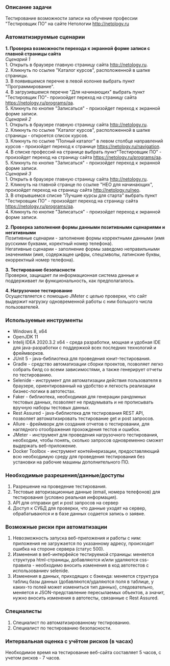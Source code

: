 ### Описание задачи
Тестирование возможности записи на обучение профессии "Тестировщик ПО" на сайте Нетологии http://netology.ru


### Автоматизируемые сценарии

   **1. Проверка возможности перехода к экранной форме записи с главной страницы сайта**   
     _Сценарий 1_  
     1. Открыть в браузере главную страницу сайта http://netology.ru.  
     2. Кликнуть по ссылке "Каталог курсов", расположенной в шапке страницы.  
     3. В появившемся перечне в левой колонке выбрать пункт "Программирование".  
     4. В загрузившемся перечне "Для начинающих" выбрать пункт "Тестировщик ПО"- произойдет переход на страницу сайта https://netology.ru/programs/qa.  
     5. Кликнуть по кнопке "Записаться" - произойдет переход к экранной форме записи.   
    _Сценарий 2_  
    1. Открыть в браузере главную страницу сайта http://netology.ru.  
    2. Кликнуть по ссылке "Каталог курсов", расположенной в шапке страницы - откроется список курсов.  
    3. Кликнуть по ссылке "Полный каталог" в левом столбце направлений курсов - произойдет переход к странице https://netology.ru/navigation.  
    4. В списке профессий на странице выбрать пункт"Тестировщик ПО" - произойдет переход на страницу сайта https://netology.ru/programs/qa.  
    5. Кликнуть по кнопке "Записаться" - произойдет переход к экранной форме записи.     
    _Сценарий 3_  
    1. Открыть в браузере главную страницу сайта http://netology.ru.  
    2. Кликнуть на главной странце по ссылке "НЕО для начинающих", произойдет переход на страницу сайта http://netology.ru/neo.  
    3. В открывшемся списке "Лучшие курсы для старта" выбрать пункт "Тестировщик ПО" - произойдет переход на страницу сайта https://netology.ru/programs/qa.  
    4. Кликнуть по кнопке "Записаться" - произойдет переход к экранной форме записи.  

   **2. Проверка заполнения формы данными позитивными сценариями и негативными**  
    Позитивные сценарии - заполнение формы корректными данными (имя русскими буквами, коректный номер телефона).  
    Негативные сценарии - заполнение формы заведомо неправильными значениями (имя, содержащее цифры, спецсмволы, латинские буквы, екорректный номер телефона).

   **3. Тестирование безопасности**  
   Проверки, защищает ли информационная система данные и поддерживает ли функциональность, как предполагалось.
 
   **4. Нагрузочное тестирование**  
   Осуществляется с помощью JMeter с целью проверки, что сайт выдержит нагрузку одновременной работы с ним большого числа пользователей.

 
### Используемые инструменты

- Windows 8, x64
- OpenJDK 11
- Intelij IDEA 2020.3.2 x64 - среда разработки, мощная и удобная IDE для java-разработки с поддержкой всех последних технологий и фреймворков.
- JUnit 5 - java-библиотека для проведения юнит-тестирования.
- Gradle - средство автоматизации сборки проектов, позволяет легко собрать билд со всеми зависимостями, а также генерирует отчеты по тестированию.
- Selenide - инструмент для автоматизации действия пользователя в браузере, ориентированный на удобство и легкость реализации бизнес-логики в автотестах.
- Faker - библиотека, необходимая для генерации рандомных тестовых данных, позволяет не придумывать и не прописывать вручную наборы тестовых данных.
- Rest Assured - java-библиотека для тестирования REST API, позволяет автоматизировать тестирование get и post запросов.
- Allure - фреймворк для создания отчетов о тестировании, для наглядного отоображения прохождения тестов и ошибок.
- JMeter - инструмент для проведения нагрузочного тестирования, необходим, чтобы понять, сколько запросов одновременно сможет выдержать веб-приложение.
- Docker Toolbox - инструмент контейнеризации, предоставляющий всю необходимую среду для проведения тестирования без установки на рабочие машины дополнительного ПО.


### Необходимые разрешения/данные/доступы

1. Разрешение на проведение тестирования.
2. Тестовые авторизационные данные (email, номера телефонов) для тестирования (условно реальная информация).
3. API для отправки get и post запросов на сервер 
4. Доступ к СУБД для проверки, что данные уходят на сервер, обрабатываются и в базе данных содается запись о заявке.

### Возможные риски при автоматизации

1. Невозможность запуска веб-приложения и работы с ним: приложения не загружается по указанному адресу, происходит ошибка на стороне сервера (статус 500).
2. Изменения в веб-интерфейсе тестируемой страницы: меняется структура html-страницы, добавляются и/или удаляются css-правила - необходимо вносить изменения в код автотестов с использованиеv selenide.
3. Изменения в данных, приходящих с бэкенда: меняется структура таблиц базы данных (добавляются/удаляются поля в таблице, у каких-то полей может измениться тип данных), следовательно, меняется и JSON-представление пересылаемых объектов, а значит, нужно вносить изменения в автотесты, связанные с Rest Assured.

### Cпециалисты
 1. Специалист по автоматизированному тестированию.
 2. Специалист по тестированию безопасности.

### Интервальная оценка с учётом рисков (в часах)

Необходимое время на тестирование веб-сайта составляет 5 часов, с учетом рисков - 7 часов.

